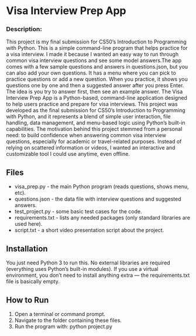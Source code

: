 # Visa Interview Prep App

### Description:

This project is my final submission for CS50’s Introduction to Programming with Python. This is a simple command-line program that helps practice for a visa interview. I made it because I wanted an easy way to run through common visa interview questions and see some model answers.The app comes with a few sample questions and answers in questions.json, but you can also add your own questions. It has a menu where you can pick to practice questions or add a new question. When you practice, it shows you questions one by one and then a suggested answer after you press Enter. The idea is you try to answer first, then see an example answer. The Visa Interview Prep App is a Python-based, command-line application designed to help users practice and prepare for visa interviews. This project was developed as the final submission for CS50’s Introduction to Programming with Python, and it represents a blend of simple user interaction, file handling, data management, and menu-based logic using Python’s built-in capabilities. The motivation behind this project stemmed from a personal need: to build confidence when answering common visa interview questions, especially for academic or travel-related purposes. Instead of relying on scattered information or videos, I wanted an interactive and customizable tool I could use anytime, even offline.

## Files

- visa_prep.py - the main Python program (reads questions, shows menu, etc).
- questions.json - the data file with interview questions and suggested answers.
- test_project.py - some basic test cases for the code.
- requirements.txt - lists any needed packages (only standard libraries are used here).
- script.txt - a short video presentation script about the project.

## Installation

You just need Python 3 to run this. No external libraries are required (everything uses Python’s built-in modules). If you use a virtual environment, you don’t need to install anything extra — the requirements.txt file is basically empty.

## How to Run

1. Open a terminal or command prompt.
2. Navigate to the folder containing these files.
3. Run the program with:
   python project.py
